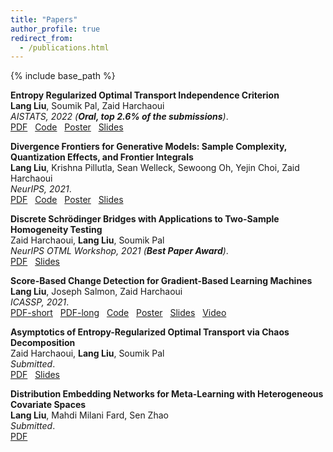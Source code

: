 ```yaml
---
title: "Papers"
author_profile: true
redirect_from:
  - /publications.html
---
```


{% include base_path %}

<!-- Leave two spaces at the end -->

**Entropy Regularized Optimal Transport Independence Criterion**  
**Lang Liu**, Soumik Pal, Zaid Harchaoui  
*AISTATS, 2022 (**Oral, top 2.6% of the submissions**)*.  
[PDF](http://arxiv.org/abs/2112.15265) &nbsp;
[Code](https://github.com/langliu95/etic-experiments) &nbsp;
[Poster](/files/aistats2022-etic-poster.pdf) &nbsp;
[Slides](/files/aistats2022-etic-slides.pdf) &nbsp;  

**Divergence Frontiers for Generative Models: Sample Complexity, Quantization Effects, and Frontier Integrals**  
**Lang Liu**, Krishna Pillutla, Sean Welleck, Sewoong Oh, Yejin Choi, Zaid Harchaoui  
*NeurIPS, 2021*.  
[PDF](https://arxiv.org/abs/2106.07898) &nbsp;
[Code](https://github.com/langliu95/divergence-frontier-bounds) &nbsp;
[Poster](/files/neurips2021-fi-poster.pdf) &nbsp;
[Slides](/files/neurips2021-fi-slides.pdf) &nbsp;  

**Discrete Schrödinger Bridges with Applications to Two-Sample Homogeneity Testing**  
Zaid Harchaoui, **Lang Liu**, Soumik Pal  
*NeurIPS OTML Workshop, 2021 (**Best Paper Award**)*.  
[PDF](/files/OTML2021-eot.pdf) &nbsp;
[Slides](/files/OTML2021-eot-slides.pdf) &nbsp;  
<!-- [Slides](/files/2020_eot_slides.pdf) &nbsp;   -->

**Score-Based Change Detection for Gradient-Based Learning Machines**  
**Lang Liu**, Joseph Salmon, Zaid Harchaoui  
*ICASSP, 2021*.  
[PDF-short](/files/ICASSP2021-autotest.pdf) &nbsp;
[PDF-long](https://arxiv.org/abs/2106.14122) &nbsp;
[Code](https://github.com/langliu95/autodetect) &nbsp;
[Poster](/files/ICASSP2021-autotest-poster.pdf) &nbsp;
[Slides](/files/ICASSP2021-autotest-slides.pdf) &nbsp;
[Video](https://sites.stat.washington.edu/people/liu16/video/icassp2021-autotest.mp4) &nbsp;  
<!-- ![Monitoring](/images/monitoring.png) -->

**Asymptotics of Entropy-Regularized Optimal Transport via Chaos Decomposition**  
Zaid Harchaoui, **Lang Liu**, Soumik Pal  
*Submitted*.  
[PDF](https://arxiv.org/abs/2011.08963) &nbsp;
[Slides](/files/2020_eot_slides.pdf) &nbsp;  

**Distribution Embedding Networks for Meta-Learning with Heterogeneous Covariate Spaces**  
**Lang Liu**, Mahdi Milani Fard, Sen Zhao  
*Submitted*.  
[PDF](https://arxiv.org/abs/2202.01940) &nbsp;  
